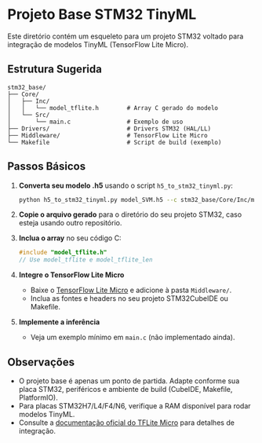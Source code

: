 # Projeto Base STM32 TinyML

Este diretório contém um esqueleto para um projeto STM32 voltado para integração de modelos TinyML (TensorFlow Lite Micro).

## Estrutura Sugerida

```
stm32_base/
├── Core/
│   ├── Inc/
│   │   └── model_tflite.h        # Array C gerado do modelo
│   └── Src/
│       └── main.c                # Exemplo de uso
├── Drivers/                      # Drivers STM32 (HAL/LL)
├── Middleware/                   # TensorFlow Lite Micro
└── Makefile                      # Script de build (exemplo)
```

## Passos Básicos

1. **Converta seu modelo .h5** usando o script `h5_to_stm32_tinyml.py`:

   ```bash
   python h5_to_stm32_tinyml.py model_SVM.h5 --c stm32_base/Core/Inc/model_tflite.h
   ```

2. **Copie o arquivo gerado** para o diretório do seu projeto STM32, caso esteja usando outro repositório.

3. **Inclua o array** no seu código C:

   ```c
   #include "model_tflite.h"
   // Use model_tflite e model_tflite_len
   ```

4. **Integre o TensorFlow Lite Micro**
   - Baixe o [TensorFlow Lite Micro](https://github.com/tensorflow/tflite-micro) e adicione à pasta `Middleware/`.
   - Inclua as fontes e headers no seu projeto STM32CubeIDE ou Makefile.

5. **Implemente a inferência**
   - Veja um exemplo mínimo em `main.c` (não implementado ainda).

## Observações
- O projeto base é apenas um ponto de partida. Adapte conforme sua placa STM32, periféricos e ambiente de build (CubeIDE, Makefile, PlatformIO).
- Para placas STM32H7/L4/F4/N6, verifique a RAM disponível para rodar modelos TinyML.
- Consulte a [documentação oficial do TFLite Micro](https://www.tensorflow.org/lite/microcontrollers) para detalhes de integração.

